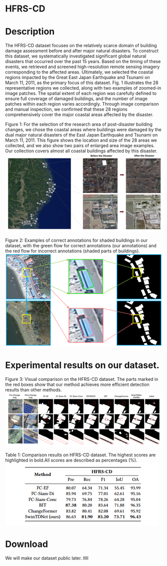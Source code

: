 # HFRS-CD
# Description
  The HFRS-CD dataset focuses on the relatively scarce domain of building damage assessment before and after major natural disasters. To construct this dataset, we systematically investigated significant global natural disasters that occurred over the past 15 years. Based on the timing of these events, we retrieved and screened high-resolution remote sensing imagery corresponding to the affected areas. Ultimately, we selected the coastal regions impacted by the Great East Japan Earthquake and Tsunami on March 11, 2011, as the primary focus of this dataset. Fig. 1 illustrates the 28 representative regions we collected, along with two examples of zoomed-in image patches. The spatial extent of each region was carefully defined to ensure full coverage of damaged buildings, and the number of image patches within each region varies accordingly. Through image comparison and manual inspection, we confirmed that these 28 regions comprehensively cover the major coastal areas affected by the disaster.

Figure 1: For the selection of the research area of post-disaster building changes, we chose the coastal areas where buildings were damaged by the dual major natural disasters of the East Japan Earthquake and Tsunami on March 11, 2011. This figure shows the location and size of the 28 areas we collected, and we also show two pairs of enlarged area image examples. Our collection covers almost all coastal buildings affected by this disaster.
![image](images/data_source_bigger.png)

Figure 2: Examples of correct annotations for shaded buildings in our dataset, with the green flow for correct annotations (our annotations) and the red flow for incorrect annotations (shaded parts of buildings).
![image](images/change_1.png)


# Experimental results on our dataset.
Figure 3: Visual comparison on the HFRS-CD dataset. The parts marked in the red boxes show that our method achieves more efficient detection results than other methods.
![image](images/HFRS.png)

Table 1: Comparison results on HFRS-CD dataset. The highest scores are highlighted in bold.All scores are described as percentages (%).
![image](images/image.png)

# Download

We will make our dataset public later.  lllll
<!-- [Baidu](https://pan.baidu.com/s/1A0PRx--25aI8ulT1hX4njQ)   -->


